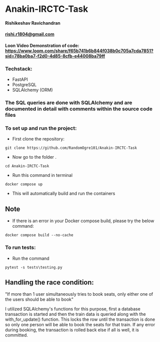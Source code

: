 # Anakin-IRCTC-Task

#### Rishikeshav Ravichandran
#### rishi.r1804@gmail.com

#### Loon Video Demonstration of code: https://www.loom.com/share/f65b741b6b844f038b0c705a7cda7851?sid=78ba0ba7-f2d0-4d85-8cfb-e44008ba79ff

### Techstack:
- FastAPI
- PostgreSQL
- SQLAlchemy (ORM)


### The SQL queries are done with SQLAlchemy and are documented in detail with comments within the source code files


### To set up and run the project:
- First clone the repository:
```
git clone https://github.com/RandomOgre101/Anakin-IRCTC-Task
```
- Now go to the folder .
```
cd Anakin-IRCTC-Task
```
- Run this command in terminal
```
docker compose up
```
- This will automatically build and run the containers

## Note 
- If there is an error in your Docker compose build, please try the below command:
```
docker compose build --no-cache
```

### To run tests:
- Run the command
```
pytest -s tests\testing.py
```

## Handling the race condition:
"If more than 1 user simultaneously tries to book seats, only either one of the users should be able to book"

I utilized SQLAlchemy's functions for this purpose, first a database transaction is started and then the train data is queried along with the with_for_update() function. This locks the row until the transaction is done so only one person will be able to book the seats for that train. If any error during booking, the transaction is rolled back else if all is well, it is committed.
